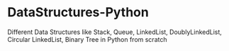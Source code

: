 # DataStructures-Python
Different Data Structures like Stack, Queue, LinkedList, DoublyLinkedList, Circular LinkedList, Binary Tree in Python from scratch
